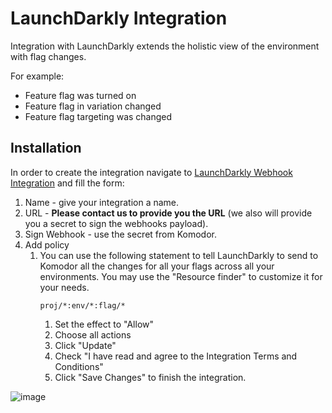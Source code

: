 # LaunchDarkly Integration

Integration with LaunchDarkly extends the holistic view of the environment with flag changes.

For example:

- Feature flag was turned on
- Feature flag in variation changed
- Feature flag targeting was changed

## Installation

In order to create the integration navigate to [LaunchDarkly Webhook Integration](https://app.launchdarkly.com/default/integrations/webhooks/new) and fill the form:

1. Name - give your integration a name.
2. URL - __Please contact us to provide you the URL__ (we also will provide you a secret to sign the webhooks payload).
3. Sign Webhook - use the secret from Komodor.
4. Add policy
   1. You can use the following statement to tell LaunchDarkly to send to Komodor all the changes for all your flags across all your environments. You may use the "Resource finder" to customize it for your needs.
         ```commandline
         proj/*:env/*:flag/*
         ```
      1. Set the effect to "Allow"
      2. Choose all actions
      3. Click "Update"
      4. Check "I have read and agree to the Integration Terms and Conditions"
      5. Click "Save Changes" to finish the integration.

![image](https://docs.launchdarkly.com/static/c99f23ba46f8e0abae01f46a4011e327/6af66/integrations-webhooks-create.png)